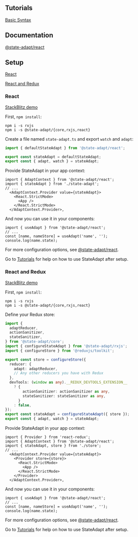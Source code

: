 ## Tutorials

[Basic Syntax](/react#1-start-with-simple-state)

## Documentation

[@state-adapt/react](/docs/react)

## Setup

[React](react/get-started#react)

[React and Redux](react/get-started#react-and-redux)

### React

[StackBlitz demo](https://stackblitz.com/edit/vitejs-vite-qcthao?file=src%2Fmain.tsx,src%2FCounter.tsx&terminal=dev)

First, `npm install`:

```
npm i -s rxjs
npm i -s @state-adapt/{core,rxjs,react}
```

Create a file named `state-adapt.ts` and export `watch` and `adapt`:

```typescript
import { defaultStateAdapt } from '@state-adapt/react';

export const stateAdapt = defaultStateAdapt;
export const { adapt, watch } = stateAdapt;
```

Provide StateAdapt in your app context:

```tsx
import { AdaptContext } from '@state-adapt/react';
import { stateAdapt } from './state-adapt';
// ...
  <AdaptContext.Provider value={stateAdapt}>
    <React.StrictMode>
      <App />
    </React.StrictMode>
  </AdaptContext.Provider>,
```

And now you can use it in your components:

```tsx
import { useAdapt } from '@state-adapt/react';
// ...
const [name, nameStore] = useAdapt('name', '');
console.log(name.state);
```

For more configuration options, see [@state-adapt/react](/docs/react).

Go to [Tutorials](react/get-started#tutorials) for help on how to use StateAdapt after setup.

### React and Redux

[StackBlitz demo](https://stackblitz.com/edit/vitejs-vite-ucaub3?file=src%2Fstore.tsx,src%2Fmain.tsx,src%2FCounter.tsx&terminal=dev)

First, `npm install`:

```
npm i -s rxjs
npm i -s @state-adapt/{core,rxjs,react}
```

Define your Redux store:

```typescript
import {
  adaptReducer,
  actionSanitizer,
  stateSanitizer,
} from '@state-adapt/core';
import { configureStateAdapt } from '@state-adapt/rxjs';
import { configureStore } from '@reduxjs/toolkit';

export const store = configureStore({
  reducer: {
    adapt: adaptReducer,
    // Any other reducers you have with Redux
  },
  devTools: (window as any).__REDUX_DEVTOOLS_EXTENSION__
    ? {
        actionSanitizer: actionSanitizer as any,
        stateSanitizer: stateSanitizer as any,
      }
    : false,
});
export const stateAdapt = configureStateAdapt({ store });
export const { adapt, watch } = stateAdapt;
```

Provide StateAdapt in your app context:

```tsx
import { Provider } from 'react-redux';
import { AdaptContext } from '@state-adapt/react';
import { stateAdapt, store } from './store';
// ...
  <AdaptContext.Provider value={stateAdapt}>
    <Provider store={store}>
      <React.StrictMode>
        <App />
      </React.StrictMode>
    </Provider>
  </AdaptContext.Provider>,
```

And now you can use it in your components:

```tsx
import { useAdapt } from '@state-adapt/react';
// ...
const [name, nameStore] = useAdapt('name', '');
console.log(name.state);
```

For more configuration options, see [@state-adapt/react](/docs/react).

Go to [Tutorials](react/get-started#tutorials) for help on how to use StateAdapt after setup.
